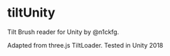 # tiltUnity
Tilt Brush reader for Unity by @n1ckfg.

Adapted from three.js TiltLoader.
Tested in Unity 2018
